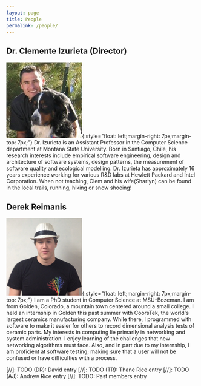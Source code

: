 ```yaml
---
layout: page
title: People
permalink: /people/
---
```


## Dr. Clemente Izurieta (Director)
![Dr. Clemente Izurieta](/images/clem.png){:style="float: left;margin-right: 7px;margin-top: 7px;"}
Dr. Izurieta is an Assistant Professor in the Computer Science department at Montana State University. 
Born in Santiago, Chile, his research interests include empirical software engineering, design and architecture of software systems, design patterns, the measurement of software quality and ecological modelling. 
Dr. Izurieta has approximately 16 years experience working for various R&D labs at Hewlett Packard and Intel Corporation. 
When not teaching, Clem and his wife(Sharlyn) can be found in the local trails, running, hiking or snow shoeing!

## Derek Reimanis
![Derek Reimanis](/images/derek.png){:style="float: left;margin-right: 7px;margin-top: 7px;"}
I am a PhD student in Computer Science at MSU-Bozeman. 
I am from Golden, Colorado, a mountain town centered around a small college. 
I held an internship in Golden this past summer with CoorsTek, the world's largest ceramics manufacturing company. 
While there, I programmed with software to make it easier for others to record dimensional analysis tests of ceramic parts. 
My interests in computing lie primarily in networking and system administration. I enjoy learning of the challenges that new networking algorithms must face. 
Also, and in part due to my internship, I am proficient at software testing; making sure that a user will not be confused or have difficulties with a process.

[//]: TODO (DR): David entry
[//]: TODO (TR): Thane Rice entry
[//]: TODO (AJ): Andrew Rice entry
[//]: TODO: Past members entry